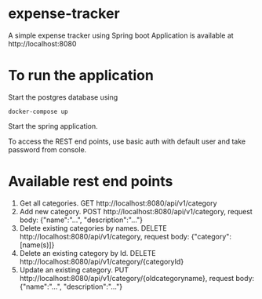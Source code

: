 # expense-tracker
A simple expense tracker using Spring boot
Application is available at http://localhost:8080

# To run the application
Start the postgres database using
```
docker-compose up
```
Start the spring application.

To access the REST end points, use basic auth with default user and take password from console.

# Available rest end points
1. Get all categories. GET http://localhost:8080/api/v1/category
2. Add new category. POST http://localhost:8080/api/v1/category, request body: {"name":"...", "description":"..."}
3. Delete existing categories by names. DELETE http://localhost:8080/api/v1/category, request body: {"category":[name(s)]}
4. Delete an existing category by Id. DELETE http://localhost:8080/api/v1/category/{categoryId}
5. Update an existing category. PUT http://localhost:8080/api/v1/category/{oldcategoryname}, request body: {"name":"...", "description":"..."}
